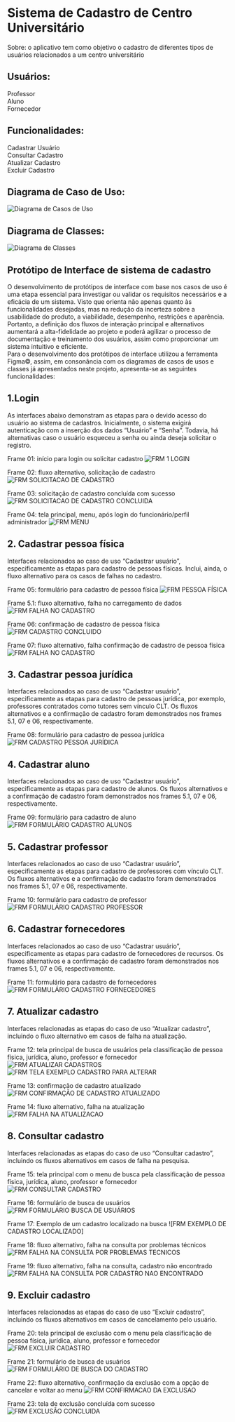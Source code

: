 # Sistema de Cadastro de Centro Universitário

Sobre: o aplicativo tem como objetivo o cadastro de diferentes tipos de usuários relacionados a um centro universitário

## Usuários:
Professor \
Aluno \
Fornecedor 

## Funcionalidades:
Cadastrar Usuário \
Consultar Cadastro \
Atualizar Cadastro \
Excluir Cadastro 

## Diagrama de Caso de Uso:

![Diagrama de Casos de Uso](https://github.com/aillin-d/Centro-Universitario/blob/main/Caso%20de%20Uso.JPG)

## Diagrama de Classes:
![Diagrama de Classes](https://github.com/aillin-d/Centro-Universitario/blob/main/image.png)

## Protótipo de Interface de sistema de cadastro

O desenvolvimento de protótipos de interface com base nos casos de uso é uma etapa essencial para investigar ou validar os requisitos necessários e a eficácia de um sistema. Visto que orienta não apenas quanto às funcionalidades desejadas, mas na redução da incerteza sobre a usabilidade do produto, a viabilidade, desempenho, restrições e aparência. \
Portanto, a definição dos fluxos de interação principal e alternativos aumentará a alta-fidelidade ao projeto e poderá agilizar o processo de documentação e treinamento dos usuários, assim como proporcionar um sistema intuitivo e eficiente. \
Para o desenvolvimento dos protótipos de interface utilizou a ferramenta Figma©, assim, em consonância com os diagramas de casos de usos e classes já apresentados neste projeto, apresenta-se as seguintes funcionalidades: 

## 1.Login
As interfaces abaixo demonstram as etapas para o devido acesso do usuário ao sistema de cadastros. Inicialmente, o sistema exigirá autenticação com a inserção dos dados “Usuário” e “Senha”. Todavia, há alternativas caso o usuário esqueceu a senha ou ainda deseja solicitar o registro. 

Frame 01: início para login ou solicitar cadastro
![FRM 1 LOGIN](https://github.com/aillin-d/Centro-Universitario/blob/main/1%20FRM%20LOGIN.jpg)

Frame 02: fluxo alternativo, solicitação de cadastro
![FRM SOLICITACAO DE CADASTRO](https://github.com/aillin-d/Centro-Universitario/blob/main/2%20FRM%20SOLICITA%C3%87%C3%83O%20DE%20CADASTRO.jpg)

Frame 03: solicitação de cadastro concluída com sucesso
![FRM SOLICITACAO DE CADASTRO CONCLUIDA](https://github.com/aillin-d/Centro-Universitario/blob/main/3%20FRM%20SOLICITA%C3%87%C3%83O%20DE%20CADASTRO%20CONCLUIDA.jpg)

Frame 04: tela principal, menu, após login do funcionário/perfil administrador
![FRM MENU](https://github.com/aillin-d/Centro-Universitario/blob/main/4%20FRM%20MENU.jpg)

## 2. Cadastrar pessoa física
Interfaces relacionados ao caso de uso “Cadastrar usuário”, especificamente as etapas para cadastro de pessoas físicas. Inclui, ainda, o fluxo alternativo para os casos de falhas no cadastro. 

Frame 05: formulário para cadastro de pessoa física
![FRM PESSOA FÍSICA](https://github.com/aillin-d/Centro-Universitario/blob/main/5.%20FRM%20CADASTRO%20PESSOA%20F%C3%8DSICA.jpg)

Frame 5.1: fluxo alternativo, falha no carregamento de dados
![FRM FALHA NO CADASTRO](https://github.com/aillin-d/Centro-Universitario/blob/main/5.1%20FRM%20FALHA%20CADASTRO%20PF.jpg)

Frame 06: confirmação de cadastro de pessoa física
![FRM CADASTRO CONCLUIDO](https://github.com/aillin-d/Centro-Universitario/blob/main/6.%20FRM%20CADASTRO%20CONCLU%C3%8DDO%20PF.jpg)

Frame 07: fluxo alternativo, falha confirmação de cadastro de pessoa física
![FRM FALHA NO CADASTRO](https://github.com/aillin-d/Centro-Universitario/blob/main/7%20FRM%20FALHA%20NO%20CADASTRO.jpg)

## 3. Cadastrar pessoa jurídica
Interfaces relacionados ao caso de uso “Cadastrar usuário”, especificamente as etapas para cadastro de pessoas jurídica, por exemplo, professores contratados como tutores sem vínculo CLT. Os fluxos alternativos e a confirmação de cadastro foram demonstrados nos frames 5.1, 07 e 06, respectivamente. 

Frame 08: formulário para cadastro de pessoa jurídica
![FRM CADASTRO PESSOA JURÍDICA](https://github.com/aillin-d/Centro-Universitario/blob/main/8%20FRM%20CADASTRO%20PJ.jpg)

## 4. Cadastrar aluno
Interfaces relacionados ao caso de uso “Cadastrar usuário”, especificamente as etapas para cadastro de alunos. Os fluxos alternativos e a confirmação de cadastro foram demonstrados nos frames 5.1, 07 e 06, respectivamente. 

Frame 09: formulário para cadastro de aluno
![FRM FORMULÁRIO CADASTRO ALUNOS](https://github.com/aillin-d/Centro-Universitario/blob/main/9%20FRM%20CADASTRO%20ALUNO.jpg)

## 5. Cadastrar professor
Interfaces relacionados ao caso de uso “Cadastrar usuário”, especificamente as etapas para cadastro de professores com vínculo CLT. Os fluxos alternativos e a confirmação de cadastro foram demonstrados nos frames 5.1, 07 e 06, respectivamente. 

Frame 10: formulário para cadastro de professor
![FRM FORMULÁRIO CADASTRO PROFESSOR](https://github.com/aillin-d/Centro-Universitario/blob/main/10%20FRM%20CADASTRO%20PROFESSOR.jpg)

## 6. Cadastrar fornecedores
Interfaces relacionados ao caso de uso “Cadastrar usuário”, especificamente as etapas para cadastro de fornecedores de recursos. Os fluxos alternativos e a confirmação de cadastro foram demonstrados nos frames 5.1, 07 e 06, respectivamente. 

Frame 11: formulário para cadastro de fornecedores
![FRM FORMULÁRIO CADASTRO FORNECEDORES](https://github.com/aillin-d/Centro-Universitario/blob/main/11%20FRM%20CADASTRO%20FORNECEDOR.jpg)

## 7. Atualizar cadastro
Interfaces relacionadas as etapas do caso de uso “Atualizar cadastro”, incluindo o fluxo alternativo em casos de falha na atualização.

Frame 12: tela principal de busca de usuários pela classificação de pessoa física, jurídica, aluno, professor e fornecedor
![FRM ATUALIZAR CADASTROS](https://github.com/aillin-d/Centro-Universitario/blob/main/12%20FRM%20ATUALIZAR%20CADASTRO.jpg)
![FRM TELA EXEMPLO CADASTRO PARA ALTERAR](https://github.com/aillin-d/Centro-Universitario/blob/main/12.1%20TELA%20EXEMPLO%20ATUALIZAR.jpg)

Frame 13: confirmação de cadastro atualizado
![FRM CONFIRMAÇÃO DE CADASTRO ATUALIZADO](https://github.com/aillin-d/Centro-Universitario/blob/main/13%20FRM%20CADASTRO%20ATUALIZADO.jpg)

Frame 14: fluxo alternativo, falha na atualização
![FRM FALHA NA ATUALIZACAO](https://github.com/aillin-d/Centro-Universitario/blob/main/14%20FRM%20FALHA%20ATUALIZAR%20CADASTRO.jpg)

## 8. Consultar cadastro
Interfaces relacionadas as etapas do caso de uso “Consultar cadastro”, incluindo os fluxos alternativos em casos de falha na pesquisa. 

Frame 15: tela principal com o menu de busca pela classificação de pessoa física, jurídica, aluno, professor e fornecedor
![FRM CONSULTAR CADASTRO](https://github.com/aillin-d/Centro-Universitario/blob/main/15%20FRM%20CONSULTAR%20CADASTRO.jpg)

Frame 16: formulário de busca de usuários
![FRM FORMULÁRIO BUSCA DE USUÁRIOS](https://github.com/aillin-d/Centro-Universitario/blob/main/16%20FRM%20TELA%20DE%20CONSULTA.jpg)

Frame 17: Exemplo de um cadastro localizado na busca
![FRM EXEMPLO DE CADASTRO LOCALIZADO]

Frame 18: fluxo alternativo, falha na consulta por problemas técnicos
![FRM FALHA NA CONSULTA POR PROBLEMAS TECNICOS](https://github.com/aillin-d/Centro-Universitario/blob/main/18%20FRM%20FALHA%20CONSULTA%20DE%20CADASTRO.jpg)

Frame 19: fluxo alternativo, falha na consulta, cadastro não encontrado
![FRM FALHA NA CONSULTA POR CADASTRO NAO ENCONTRADO](https://github.com/aillin-d/Centro-Universitario/blob/main/19%20FRM%20CADASTRO%20N%C3%83O%20ENCONTRADO.jpg)

## 9. Excluir cadastro
Interfaces relacionadas as etapas do caso de uso “Excluir cadastro”, incluindo os fluxos alternativos em casos de cancelamento pelo usuário.

Frame 20: tela principal de exclusão com o menu pela classificação de pessoa física, jurídica, aluno, professor e fornecedor
![FRM EXCLUIR CADASTRO](https://github.com/aillin-d/Centro-Universitario/blob/main/20%20FRM%20EXCLUIR%20CADASTRO.jpg)

Frame 21: formulário de busca de usuários
![FRM FORMULÁRIO DE BUSCA DO CADASTRO](https://github.com/aillin-d/Centro-Universitario/blob/main/21%20FRM%20TELA%20EXCLUIR%20CADASTRO.jpg)

Frame 22: fluxo alternativo, confirmação da exclusão com a opção de cancelar e voltar ao menu
![FRM CONFIRMACAO DA EXCLUSAO](https://github.com/aillin-d/Centro-Universitario/blob/main/22%20FRM%20CONFIRMA%C3%87%C3%83O%20DE%20EXCLUS%C3%83O.jpg)

Frame 23: tela de exclusão concluída com sucesso
![FRM EXCLUSÃO CONCLUIDA](https://github.com/aillin-d/Centro-Universitario/blob/main/23%20FRM%20EXCLUS%C3%83O%20CONCLUIDA.jpg)
 
